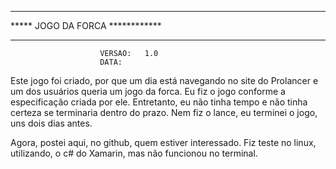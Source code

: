 **************************************
*****     JOGO DA FORCA   ************
**************************************
                        VERSAO:   1.0
                        DATA:   
                        
  Este jogo foi criado, por que um dia
  está navegando no site do Prolancer e 
  um dos usuários queria um jogo da forca.
  Eu fiz o jogo conforme a especificação criada por ele.
  Entretanto, eu não tinha tempo e não tinha certeza se
  terminaria dentro do prazo.
  Nem fiz o lance, eu terminei o jogo, uns dois dias antes.
  
  Agora, postei aqui, no github, quem estiver interessado.
  Fiz teste no linux, utilizando, o c# do Xamarin, mas não funcionou
  no terminal.
                    

